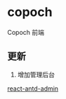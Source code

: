 # copoch
Copoch 前端


## 更新
1. 增加管理后台

[react-antd-admin](https://github.com/fireyy/react-antd-admin)
